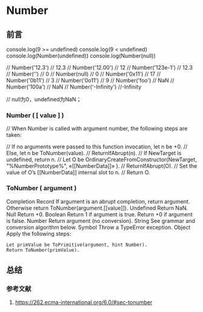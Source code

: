 
# Number

## 前言

console.log(9 >= undefined)
console.log(9 < undefined)
console.log(Number(undefined))
console.log(Number(null))

// Number('12.3')    // 12.3
// Number('12.00')   // 12
// Number('123e-1')  // 12.3
// Number('')        // 0
// Number(null)      // 0
// Number('0x11')    // 17
// Number('0b11')    // 3
// Number('0o11')    // 9
// Number('foo')     // NaN
// Number('100a')    // NaN
// Number('-Infinity') //-Infinity

// null为0，undefined为NaN；

### Number ( [ value ] )

// When Number is called with argument number, the following steps are taken:

// If no arguments were passed to this function invocation, let n be +0.
// Else, let n be ToNumber(value).
// ReturnIfAbrupt(n).
// If NewTarget is undefined, return n.
// Let O be OrdinaryCreateFromConstructor(NewTarget, "%NumberPrototype%", «[[NumberData]]» ).
// ReturnIfAbrupt(O).
// Set the value of O’s [[NumberData]] internal slot to n.
// Return O.

### ToNumber ( argument )

Completion Record If argument is an abrupt completion, return argument. Otherwise return ToNumber(argument.[[value]]).
Undefined Return NaN.
Null Return +0.
Boolean Return 1 if argument is true. Return +0 if argument is false.
Number Return argument (no conversion).
String See grammar and conversion algorithm below.
Symbol Throw a TypeError exception.
Object
    Apply the following steps:

    Let primValue be ToPrimitive(argument, hint Number).
    Return ToNumber(primValue).

## 总结

### 参考文献

1. <https://262.ecma-international.org/6.0/#sec-tonumber>
